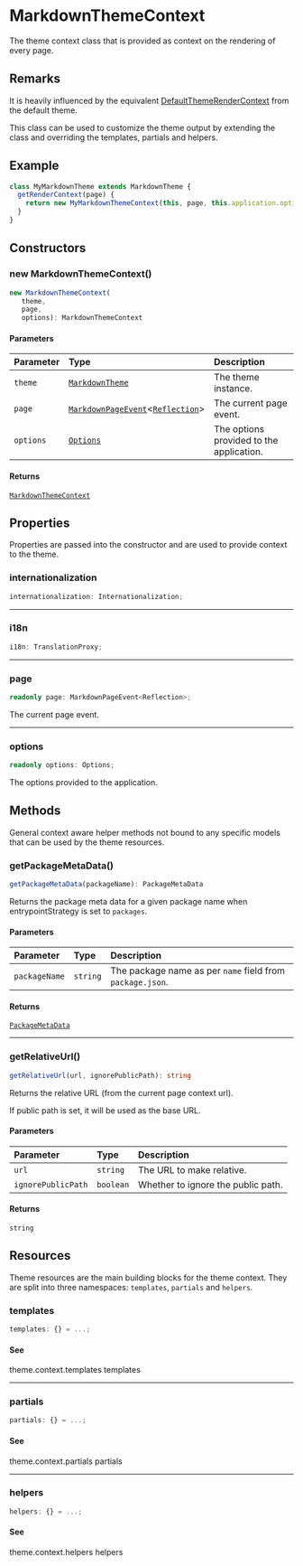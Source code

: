 # MarkdownThemeContext

The theme context class that is provided as context on the rendering of every page.

## Remarks

It is heavily influenced by the equivalent [DefaultThemeRenderContext](https://typedoc.org/api/classes/DefaultThemeRenderContext.html) from the default theme.

This class can be used to customize the theme output by extending the class and overriding the templates, partials and helpers.

## Example

```ts
class MyMarkdownTheme extends MarkdownTheme {
  getRenderContext(page) {
    return new MyMarkdownThemeContext(this, page, this.application.options);
  }
}
```

## Constructors

### new MarkdownThemeContext()

```ts
new MarkdownThemeContext(
   theme, 
   page, 
   options): MarkdownThemeContext
```

#### Parameters

| Parameter | Type | Description |
| :------ | :------ | :------ |
| `theme` | [`MarkdownTheme`](/api-docs/Class.MarkdownTheme.md) | The theme instance. |
| `page` | [`MarkdownPageEvent`](/api-docs/Class.MarkdownPageEvent.md)\<[`Reflection`](https://typedoc.org/api/classes/Models.Reflection.html)\> | The current page event. |
| `options` | [`Options`](https://typedoc.org/api/classes/Configuration.Options.html) | The options provided to the application. |

#### Returns

[`MarkdownThemeContext`](/api-docs/Class.MarkdownThemeContext.md)

## Properties

Properties are passed into the constructor and are used to provide context to the theme.

### internationalization

```ts
internationalization: Internationalization;
```

***

### i18n

```ts
i18n: TranslationProxy;
```

***

### page

```ts
readonly page: MarkdownPageEvent<Reflection>;
```

The current page event.

***

### options

```ts
readonly options: Options;
```

The options provided to the application.

## Methods

General context aware helper methods not bound to any specific models that can be used by the theme resources.

### getPackageMetaData()

```ts
getPackageMetaData(packageName): PackageMetaData
```

Returns the package meta data for a given package name when entrypointStrategy is set to `packages`.

#### Parameters

| Parameter | Type | Description |
| :------ | :------ | :------ |
| `packageName` | `string` | The package name as per `name` field from `package.json`. |

#### Returns

[`PackageMetaData`](/api-docs/Interface.PackageMetaData.md)

***

### getRelativeUrl()

```ts
getRelativeUrl(url, ignorePublicPath): string
```

Returns the relative URL (from the current page context url).

If public path is set, it will be used as the base URL.

#### Parameters

| Parameter | Type | Description |
| :------ | :------ | :------ |
| `url` | `string` | The URL to make relative. |
| `ignorePublicPath` | `boolean` | Whether to ignore the public path. |

#### Returns

`string`

## Resources

Theme resources are the main building blocks for the theme context. They are split into three namespaces: `templates`, `partials` and `helpers`.

### templates

```ts
templates: {} = ...;
```

#### See

theme.context.templates templates

***

### partials

```ts
partials: {} = ...;
```

#### See

theme.context.partials partials

***

### helpers

```ts
helpers: {} = ...;
```

#### See

theme.context.helpers helpers

